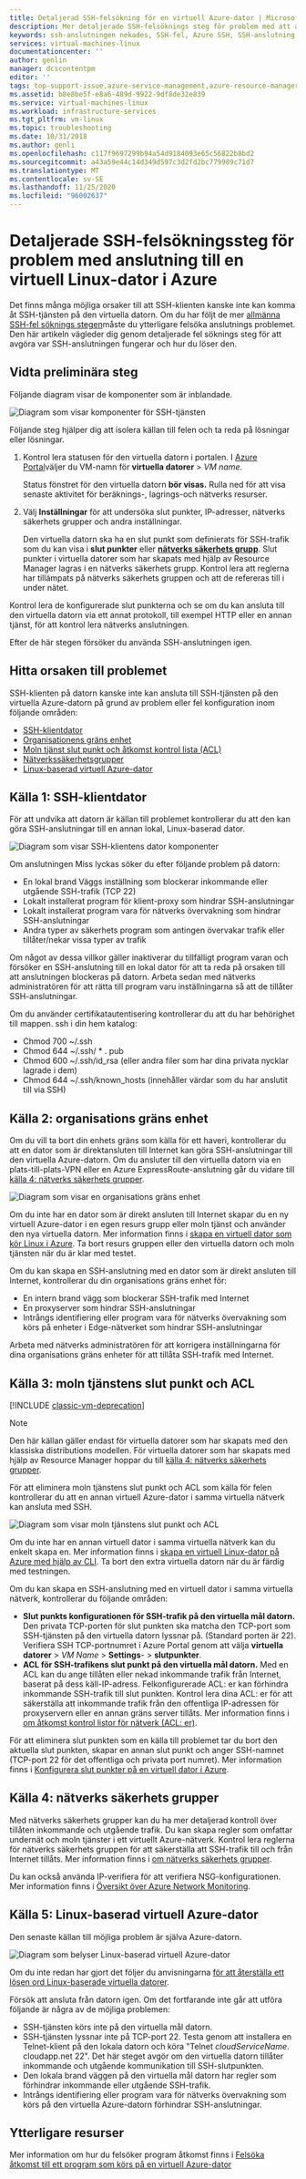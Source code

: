 ```yaml
---
title: Detaljerad SSH-felsökning för en virtuell Azure-dator | Microsoft Docs
description: Mer detaljerade SSH-felsöknings steg för problem med att ansluta till en virtuell Azure-dator
keywords: ssh-anslutningen nekades, SSH-fel, Azure SSH, SSH-anslutning misslyckades
services: virtual-machines-linux
documentationcenter: ''
author: genlin
manager: dcscontentpm
editor: ''
tags: top-support-issue,azure-service-management,azure-resource-manager
ms.assetid: b8e8be5f-e8a6-489d-9922-9df8de32e839
ms.service: virtual-machines-linux
ms.workload: infrastructure-services
ms.tgt_pltfrm: vm-linux
ms.topic: troubleshooting
ms.date: 10/31/2018
ms.author: genli
ms.openlocfilehash: c117f9697299b94a54d9184093e65c56822b8bd2
ms.sourcegitcommit: a43a59e44c14d349d597c3d2fd2bc779989c71d7
ms.translationtype: MT
ms.contentlocale: sv-SE
ms.lasthandoff: 11/25/2020
ms.locfileid: "96002637"
---
```

# <a name="detailed-ssh-troubleshooting-steps-for-issues-connecting-to-a-linux-vm-in-azure"></a>Detaljerade SSH-felsökningssteg för problem med anslutning till en virtuell Linux-dator i Azure
Det finns många möjliga orsaker till att SSH-klienten kanske inte kan komma åt SSH-tjänsten på den virtuella datorn. Om du har följt de mer [allmänna SSH-fel söknings stegen](troubleshoot-ssh-connection.md)måste du ytterligare felsöka anslutnings problemet. Den här artikeln vägleder dig genom detaljerade fel söknings steg för att avgöra var SSH-anslutningen fungerar och hur du löser den.

## <a name="take-preliminary-steps"></a>Vidta preliminära steg
Följande diagram visar de komponenter som är inblandade.

![Diagram som visar komponenter för SSH-tjänsten](./media/detailed-troubleshoot-ssh-connection/ssh-tshoot1.png)

Följande steg hjälper dig att isolera källan till felen och ta reda på lösningar eller lösningar.

1. Kontrol lera statusen för den virtuella datorn i portalen.
   I [Azure Portal](https://portal.azure.com)väljer du VM-namn för **virtuella datorer**  >  *VM name*.

   Status fönstret för den virtuella datorn **bör visas.** Rulla ned för att visa senaste aktivitet för beräknings-, lagrings-och nätverks resurser.

2. Välj **Inställningar** för att undersöka slut punkter, IP-adresser, nätverks säkerhets grupper och andra inställningar.

   Den virtuella datorn ska ha en slut punkt som definierats för SSH-trafik som du kan visa i **slut punkter** eller **[nätverks säkerhets grupp](../../virtual-network/network-security-groups-overview.md)**. Slut punkter i virtuella datorer som har skapats med hjälp av Resource Manager lagras i en nätverks säkerhets grupp. Kontrol lera att reglerna har tillämpats på nätverks säkerhets gruppen och att de refereras till i under nätet.

Kontrol lera de konfigurerade slut punkterna och se om du kan ansluta till den virtuella datorn via ett annat protokoll, till exempel HTTP eller en annan tjänst, för att kontrol lera nätverks anslutningen.

Efter de här stegen försöker du använda SSH-anslutningen igen.

## <a name="find-the-source-of-the-issue"></a>Hitta orsaken till problemet
SSH-klienten på datorn kanske inte kan ansluta till SSH-tjänsten på den virtuella Azure-datorn på grund av problem eller fel konfiguration inom följande områden:

* [SSH-klientdator](#source-1-ssh-client-computer)
* [Organisationens gräns enhet](#source-2-organization-edge-device)
* [Moln tjänst slut punkt och åtkomst kontrol lista (ACL)](#source-3-cloud-service-endpoint-and-acl)
* [Nätverkssäkerhetsgrupper](#source-4-network-security-groups)
* [Linux-baserad virtuell Azure-dator](#source-5-linux-based-azure-virtual-machine)

## <a name="source-1-ssh-client-computer"></a>Källa 1: SSH-klientdator
För att undvika att datorn är källan till problemet kontrollerar du att den kan göra SSH-anslutningar till en annan lokal, Linux-baserad dator.

![Diagram som visar SSH-klientens dator komponenter](./media/detailed-troubleshoot-ssh-connection/ssh-tshoot2.png)

Om anslutningen Miss lyckas söker du efter följande problem på datorn:

* En lokal brand Väggs inställning som blockerar inkommande eller utgående SSH-trafik (TCP 22)
* Lokalt installerat program för klient-proxy som hindrar SSH-anslutningar
* Lokalt installerat program vara för nätverks övervakning som hindrar SSH-anslutningar
* Andra typer av säkerhets program som antingen övervakar trafik eller tillåter/nekar vissa typer av trafik

Om något av dessa villkor gäller inaktiverar du tillfälligt program varan och försöker en SSH-anslutning till en lokal dator för att ta reda på orsaken till att anslutningen blockeras på datorn. Arbeta sedan med nätverks administratören för att rätta till program varu inställningarna så att de tillåter SSH-anslutningar.

Om du använder certifikatautentisering kontrollerar du att du har behörighet till mappen. ssh i din hem katalog:

* Chmod 700 ~/.ssh
* Chmod 644 ~/.ssh/ \* . pub
* Chmod 600 ~/.ssh/id_rsa (eller andra filer som har dina privata nycklar lagrade i dem)
* Chmod 644 ~/.ssh/known_hosts (innehåller värdar som du har anslutit till via SSH)

## <a name="source-2-organization-edge-device"></a>Källa 2: organisations gräns enhet
Om du vill ta bort din enhets gräns som källa för ett haveri, kontrollerar du att en dator som är direktansluten till Internet kan göra SSH-anslutningar till den virtuella Azure-datorn. Om du ansluter till den virtuella datorn via en plats-till-plats-VPN eller en Azure ExpressRoute-anslutning går du vidare till [källa 4: nätverks säkerhets grupper](#nsg).

![Diagram som visar en organisations gräns enhet](./media/detailed-troubleshoot-ssh-connection/ssh-tshoot3.png)

Om du inte har en dator som är direkt ansluten till Internet skapar du en ny virtuell Azure-dator i en egen resurs grupp eller moln tjänst och använder den nya virtuella datorn. Mer information finns i [skapa en virtuell dator som kör Linux i Azure](../linux/quick-create-cli.md). Ta bort resurs gruppen eller den virtuella datorn och moln tjänsten när du är klar med testet.

Om du kan skapa en SSH-anslutning med en dator som är direkt ansluten till Internet, kontrollerar du din organisations gräns enhet för:

* En intern brand vägg som blockerar SSH-trafik med Internet
* En proxyserver som hindrar SSH-anslutningar
* Intrångs identifiering eller program vara för nätverks övervakning som körs på enheter i Edge-nätverket som hindrar SSH-anslutningar

Arbeta med nätverks administratören för att korrigera inställningarna för dina organisations gräns enheter för att tillåta SSH-trafik med Internet.

## <a name="source-3-cloud-service-endpoint-and-acl"></a>Källa 3: moln tjänstens slut punkt och ACL

[!INCLUDE [classic-vm-deprecation](../../../includes/classic-vm-deprecation.md)]

> [!NOTE]
> Den här källan gäller endast för virtuella datorer som har skapats med den klassiska distributions modellen. För virtuella datorer som har skapats med hjälp av Resource Manager hoppar du till [källa 4: nätverks säkerhets grupper](#nsg).

För att eliminera moln tjänstens slut punkt och ACL som källa för felen kontrollerar du att en annan virtuell Azure-dator i samma virtuella nätverk kan ansluta med SSH.

![Diagram som visar moln tjänstens slut punkt och ACL](./media/detailed-troubleshoot-ssh-connection/ssh-tshoot4.png)

Om du inte har en annan virtuell dator i samma virtuella nätverk kan du enkelt skapa en. Mer information finns i [skapa en virtuell Linux-dator på Azure med hjälp av CLI](../linux/quick-create-cli.md). Ta bort den extra virtuella datorn när du är färdig med testningen.

Om du kan skapa en SSH-anslutning med en virtuell dator i samma virtuella nätverk, kontrollerar du följande områden:

* **Slut punkts konfigurationen för SSH-trafik på den virtuella mål datorn.** Den privata TCP-porten för slut punkten ska matcha den TCP-port som SSH-tjänsten på den virtuella datorn lyssnar på. (Standard porten är 22). Verifiera SSH TCP-portnumret i Azure Portal genom att välja **virtuella datorer**  >  *VM Name*  >  **Settings**-  >  **slutpunkter**.
* **ACL för SSH-trafikens slut punkt på den virtuella mål datorn.** Med en ACL kan du ange tillåten eller nekad inkommande trafik från Internet, baserat på dess käll-IP-adress. Felkonfigurerade ACL: er kan förhindra inkommande SSH-trafik till slut punkten. Kontrol lera dina ACL: er för att säkerställa att inkommande trafik från den offentliga IP-adressen för proxyservern eller en annan gräns server tillåts. Mer information finns i [om åtkomst kontrol listor för nätverk (ACL: er)](/previous-versions/azure/virtual-network/virtual-networks-acl).

För att eliminera slut punkten som en källa till problemet tar du bort den aktuella slut punkten, skapar en annan slut punkt och anger SSH-namnet (TCP-port 22 för det offentliga och privata port numret). Mer information finns i [Konfigurera slut punkter på en virtuell dator i Azure](/previous-versions/azure/virtual-machines/windows/classic/setup-endpoints?toc=/azure/virtual-machines/windows/classic/toc.json).

<a id="nsg"></a>

## <a name="source-4-network-security-groups"></a>Källa 4: nätverks säkerhets grupper
Med nätverks säkerhets grupper kan du ha mer detaljerad kontroll över tillåten inkommande och utgående trafik. Du kan skapa regler som omfattar undernät och moln tjänster i ett virtuellt Azure-nätverk. Kontrol lera reglerna för nätverks säkerhets gruppen för att säkerställa att SSH-trafik till och från Internet tillåts.
Mer information finns i [om nätverks säkerhets grupper](../../virtual-network/network-security-groups-overview.md).

Du kan också använda IP-verifiera för att verifiera NSG-konfigurationen. Mer information finns i [Översikt över Azure Network Monitoring](../../network-watcher/network-watcher-monitoring-overview.md). 

## <a name="source-5-linux-based-azure-virtual-machine"></a>Källa 5: Linux-baserad virtuell Azure-dator
Den senaste källan till möjliga problem är själva Azure-datorn.

![Diagram som belyser Linux-baserad virtuell Azure-dator](./media/detailed-troubleshoot-ssh-connection/ssh-tshoot5.png)

Om du inte redan har gjort det följer du anvisningarna [för att återställa ett lösen ord Linux-baserade virtuella datorer](./reset-password.md).

Försök att ansluta från datorn igen. Om det fortfarande inte går att utföra följande är några av de möjliga problemen:

* SSH-tjänsten körs inte på den virtuella mål datorn.
* SSH-tjänsten lyssnar inte på TCP-port 22. Testa genom att installera en Telnet-klient på den lokala datorn och köra "Telnet *cloudServiceName*. cloudapp.net 22". Det här steget avgör om den virtuella datorn tillåter inkommande och utgående kommunikation till SSH-slutpunkten.
* Den lokala brand väggen på den virtuella mål datorn har regler som förhindrar inkommande eller utgående SSH-trafik.
* Intrångs identifiering eller program vara för nätverks övervakning som körs på den virtuella Azure-datorn förhindrar SSH-anslutningar.

## <a name="additional-resources"></a>Ytterligare resurser
Mer information om hur du felsöker program åtkomst finns i [Felsöka åtkomst till ett program som körs på en virtuell Azure-dator](./troubleshoot-app-connection.md)